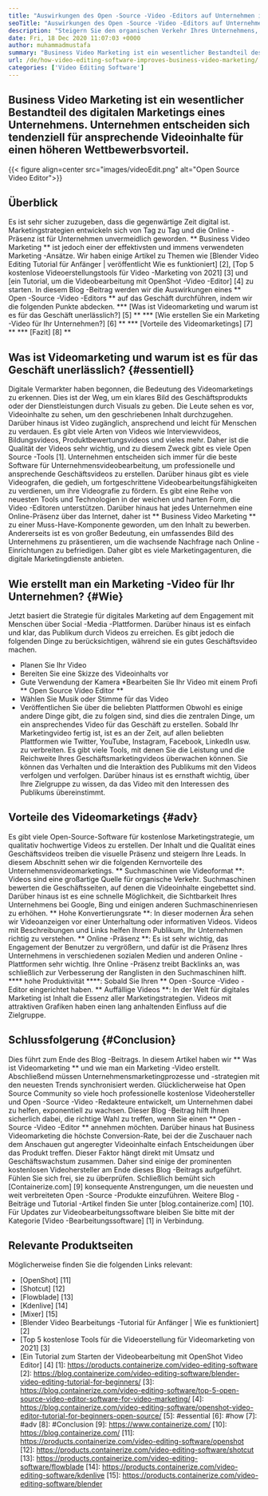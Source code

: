 ```yaml
---
title: "Auswirkungen des Open -Source -Video -Editors auf Unternehmen im Jahr 2021" 
seoTitle: "Auswirkungen des Open -Source -Video -Editors auf Unternehmen im Jahr 2021" 
description: "Steigern Sie den organischen Verkehr Ihres Unternehmens, indem Sie eine leistungsstarke Videokampagne starten. Dieser Blog-Beitrag erläutert die Vorteile einer Open-Source-Video-Editor." 
date: Fri, 18 Dec 2020 11:07:03 +0000
author: muhammadmustafa
summary: "Business Video Marketing ist ein wesentlicher Bestandteil des digitalen Marketings eines Unternehmens. Unternehmen entscheiden sich tendenziell für ansprechende Videoinhalte für einen höheren Wettbewerbsvorteil." 
url: /de/how-video-editing-software-improves-business-video-marketing/
categories: ['Video Editing Software']
---
```


## Business Video Marketing ist ein wesentlicher Bestandteil des digitalen Marketings eines Unternehmens. Unternehmen entscheiden sich tendenziell für ansprechende Videoinhalte für einen höheren Wettbewerbsvorteil.

{{< figure align=center src="images/videoEdit.png" alt="Open Source Video Editor">}}


## Überblick
Es ist sehr sicher zuzugeben, dass die gegenwärtige Zeit digital ist. Marketingstrategien entwickeln sich von Tag zu Tag und die Online -Präsenz ist für Unternehmen unvermeidlich geworden. ** Business Video Marketing ** ist jedoch einer der effektivsten und immens verwendeten Marketing -Ansätze. Wir haben einige Artikel zu Themen wie [Blender Video Editing Tutorial für Anfänger | veröffentlicht Wie es funktioniert] [2], [Top 5 kostenlose Videoerstellungstools für Video -Marketing von 2021] [3] und [ein Tutorial, um die Videobearbeitung mit OpenShot -Video -Editor] [4] zu starten. In diesem Blog -Beitrag werden wir die Auswirkungen eines ** Open -Source -Video -Editors ** auf das Geschäft durchführen, indem wir die folgenden Punkte abdecken.
  *** [Was ist Videomarketing und warum ist es für das Geschäft unerlässlich?] [5] **
  *** [Wie erstellen Sie ein Marketing -Video für Ihr Unternehmen?] [6] **
  *** [Vorteile des Videomarketings] [7] **
  *** [Fazit] [8] **

## Was ist Videomarketing und warum ist es für das Geschäft unerlässlich? {#essentiell}
Digitale Vermarkter haben begonnen, die Bedeutung des Videomarketings zu erkennen. Dies ist der Weg, um ein klares Bild des Geschäftsprodukts oder der Dienstleistungen durch Visuals zu geben. Die Leute sehen es vor, Videoinhalte zu sehen, um den geschriebenen Inhalt durchzugehen. Darüber hinaus ist Video zugänglich, ansprechend und leicht für Menschen zu verdauen. Es gibt viele Arten von Videos wie Interviewvideos, Bildungsvideos, Produktbewertungsvideos und vieles mehr. Daher ist die Qualität der Videos sehr wichtig, und zu diesem Zweck gibt es viele Open Source -Tools [1]. Unternehmen entscheiden sich immer für die beste Software für Unternehmensvideobearbeitung, um professionelle und ansprechende Geschäftsvideos zu erstellen.
Darüber hinaus gibt es viele Videografen, die gedieh, um fortgeschrittene Videobearbeitungsfähigkeiten zu verdienen, um ihre Videografie zu fördern. Es gibt eine Reihe von neuesten Tools und Technologien in der weichen und harten Form, die Video -Editoren unterstützen. Darüber hinaus hat jedes Unternehmen eine Online-Präsenz über das Internet, daher ist ** Business Video Marketing ** zu einer Muss-Have-Komponente geworden, um den Inhalt zu bewerben. Andererseits ist es von großer Bedeutung, ein umfassendes Bild des Unternehmens zu präsentieren, um die wachsende Nachfrage nach Online -Einrichtungen zu befriedigen. Daher gibt es viele Marketingagenturen, die digitale Marketingdienste anbieten.

## Wie erstellt man ein Marketing -Video für Ihr Unternehmen? {#Wie}
Jetzt basiert die Strategie für digitales Marketing auf dem Engagement mit Menschen über Social -Media -Plattformen. Darüber hinaus ist es einfach und klar, das Publikum durch Videos zu erreichen. Es gibt jedoch die folgenden Dinge zu berücksichtigen, während sie ein gutes Geschäftsvideo machen.
  * Planen Sie Ihr Video
  * Bereiten Sie eine Skizze des Videoinhalts vor
  * Gute Verwendung der Kamera
  *Bearbeiten Sie Ihr Video mit einem Profi ** Open Source Video Editor **
  * Wählen Sie Musik oder Stimme für das Video
  * Veröffentlichen Sie über die beliebten Plattformen
Obwohl es einige andere Dinge gibt, die zu folgen sind, sind dies die zentralen Dinge, um ein ansprechendes Video für das Geschäft zu erstellen. Sobald Ihr Marketingvideo fertig ist, ist es an der Zeit, auf allen beliebten Plattformen wie Twitter, YouTube, Instagram, Facebook, LinkedIn usw. zu verbreiten. Es gibt viele Tools, mit denen Sie die Leistung und die Reichweite Ihres Geschäftsmarketingvideos überwachen können. Sie können das Verhalten und die Interaktion des Publikums mit den Videos verfolgen und verfolgen. Darüber hinaus ist es ernsthaft wichtig, über Ihre Zielgruppe zu wissen, da das Video mit den Interessen des Publikums übereinstimmt.

## Vorteile des Videomarketings {#adv}
Es gibt viele Open-Source-Software für kostenlose Marketingstrategie, um qualitativ hochwertige Videos zu erstellen. Der Inhalt und die Qualität eines Geschäftsvideos treiben die visuelle Präsenz und steigern Ihre Leads. In diesem Abschnitt sehen wir die folgenden Kernvorteile des Unternehmensvideomarketings.
** Suchmaschinen wie Videoformat **: Videos sind eine großartige Quelle für organische Verkehr. Suchmaschinen bewerten die Geschäftsseiten, auf denen die Videoinhalte eingebettet sind. Darüber hinaus ist es eine schnelle Möglichkeit, die Sichtbarkeit Ihres Unternehmens bei Google, Bing und einigen anderen Suchmaschinenriesen zu erhöhen.
** Hohe Konvertierungsrate **: In dieser modernen Ära sehen wir Videoanzeigen vor einer Unterhaltung oder informativen Videos. Videos mit Beschreibungen und Links helfen Ihrem Publikum, Ihr Unternehmen richtig zu verstehen.
** Online -Präsenz **: Es ist sehr wichtig, das Engagement der Benutzer zu vergrößern, und dafür ist die Präsenz Ihres Unternehmens in verschiedenen sozialen Medien und anderen Online -Plattformen sehr wichtig. Ihre Online -Präsenz treibt Backlinks an, was schließlich zur Verbesserung der Ranglisten in den Suchmaschinen hilft.
**** hohe Produktivität ****: Sobald Sie Ihren ** Open -Source -Video -Editor eingerichtet haben.
** Auffällige Videos **: In der Welt für digitales Marketing ist Inhalt die Essenz aller Marketingstrategien. Videos mit attraktiven Grafiken haben einen lang anhaltenden Einfluss auf die Zielgruppe.

## Schlussfolgerung {#Conclusion}
Dies führt zum Ende des Blog -Beitrags. In diesem Artikel haben wir ** Was ist Videomarketing ** und wie man ein Marketing -Video erstellt. Abschließend müssen Unternehmensmarketingprozesse und -strategien mit den neuesten Trends synchronisiert werden. Glücklicherweise hat Open Source Community so viele hoch professionelle kostenlose Videohersteller und Open -Source -Video -Redakteure entwickelt, um Unternehmen dabei zu helfen, exponentiell zu wachsen. Dieser Blog -Beitrag hilft Ihnen sicherlich dabei, die richtige Wahl zu treffen, wenn Sie einen ** Open -Source -Video -Editor ** annehmen möchten. Darüber hinaus hat Business Videomarketing die höchste Conversion-Rate, bei der die Zuschauer nach dem Anschauen gut angeregter Videoinhalte einfach Entscheidungen über das Produkt treffen. Dieser Faktor hängt direkt mit Umsatz und Geschäftswachstum zusammen. Daher sind einige der prominenten kostenlosen Videohersteller am Ende dieses Blog -Beitrags aufgeführt. Fühlen Sie sich frei, sie zu überprüfen.
Schließlich bemüht sich [Containerize.com] [9] konsequente Anstrengungen, um die neuesten und weit verbreiteten Open -Source -Produkte einzuführen. Weitere Blog -Beiträge und Tutorial -Artikel finden Sie unter [blog.containerize.com] [10]. Für Updates zur Videobearbeitungssoftware bleiben Sie bitte mit der Kategorie [Video -Bearbeitungssoftware] [1] in Verbindung.

## Relevante Produktseiten
Möglicherweise finden Sie die folgenden Links relevant:
  * [OpenShot] [11]
  * [Shotcut] [12]
  * [Flowblade] [13]
  * [Kdenlive] [14]
  * [Mixer] [15]
  * [Blender Video Bearbeitungs -Tutorial für Anfänger | Wie es funktioniert] [2]
  * [Top 5 kostenlose Tools für die Videoerstellung für Videomarketing von 2021] [3]
  * [Ein Tutorial zum Starten der Videobearbeitung mit OpenShot Video Editor] [4]
[1]: https://products.containerize.com/video-editing-software
[2]: https://blog.containerize.com/video-editing-software/blender-video-editing-tutorial-for-beginners/
[3]: https://blog.containerize.com/video-editing-software/top-5-open-source-video-editor-software-for-video-marketing/
[4]: https://blog.containerize.com/video-editing-software/openshot-video-editor-tutorial-for-beginners-open-source/
[5]: #essential
[6]: #how
[7]: #adv
[8]: #Conclusion
[9]: https://www.containerize.com/
[10]: https://blog.containerize.com/
[11]: https://products.containerize.com/video-editing-software/openshot
[12]: https://products.containerize.com/video-editing-software/shotcut
[13]: https://products.containerize.com/video-editing-software/flowblade
[14]: https://products.containerize.com/video-editing-software/kdenlive
[15]: https://products.containerize.com/video-editing-software/blender
